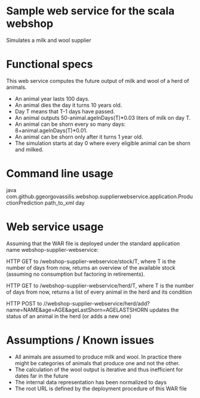 # Sample web service for the scala webshop

Simulates a milk and wool supplier

# Functional specs

This web service computes the future output of milk and wool of a herd of animals. 
- An animal year lasts 100 days.
- An animal dies the day it turns 10 years old. 
- Day T means that T-1 days have passed.
- An animal outputs 50-animal.ageInDays(T)*0.03 liters of milk on day T.
- An animal can be shorn every so many days: 8+animal.ageInDays(T)*0.01.
- An animal can be shorn only after it turns 1 year old.
- The simulation starts at day 0 where every eligible animal can be shorn and milked.

# Command line usage

java com.github.ggeorgovassilis.webshop.supplierwebservice.application.ProductionPrediction path_to_xml day

# Web service usage

Assuming that the WAR file is deployed under the standard application name webshop-supplier-webservice:

HTTP GET to /webshop-supplier-webservice/stock/T, where T is the number of days from now, returns an overview
of the available stock (assuming no consumption but factoring in retirements).

HTTP GET to /webshop-supplier-webservice/herd/T, where T is the number of days from now, returns a list
of every animal in the herd and its condition

HTTP POST to //webshop-supplier-webservice/herd/add?name=NAME&age=AGE&ageLastShorn=AGELASTSHORN updates the status
of an animal in the herd (or adds a new one)

# Assumptions / Known issues
- All animals are assumed to produce milk and wool. In practice there might be categories of animals that produce one and not the other.
- The calculation of the wool output is iterative and thus inefficient for dates far in the future
- The internal data representation has been normalized to days
- The root URL is defined by the deployment procedure of this WAR file
